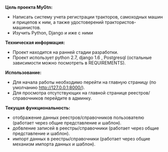 **Цель проекта MyGtn:**  
* Написать систему учета регистрации тракторов, самоходных машин и прицепов к ним, а также удостоверений трактористов-машинистов.
* Изучить Python, Django и иже с ними

**Техническая информация:**
* Проект находится на ранней стадии разработки.
* Проект использует python 2.7, django 1.6 , Postgresql (остальные зависимости можно посмотреть в REQUIREMENTS).

**Использование:**
* Для начала работы необходимо перейти на главную страницу (по умолчанию http://127.0.0.1:8000/).
* Для просмотра отсутствующих на главной странице реестров/справочников перейдите в админку.

**Текущая функциональность:**  
* отображение данных реестров/справочников пользователю (работает через общие представление и шаблон).
* добвление записей в реестры/справочники (работает через общие представление и шаблон).
* импорт данных в реестры/справочники (работает через общие механизм импорта данных и шаблон).
